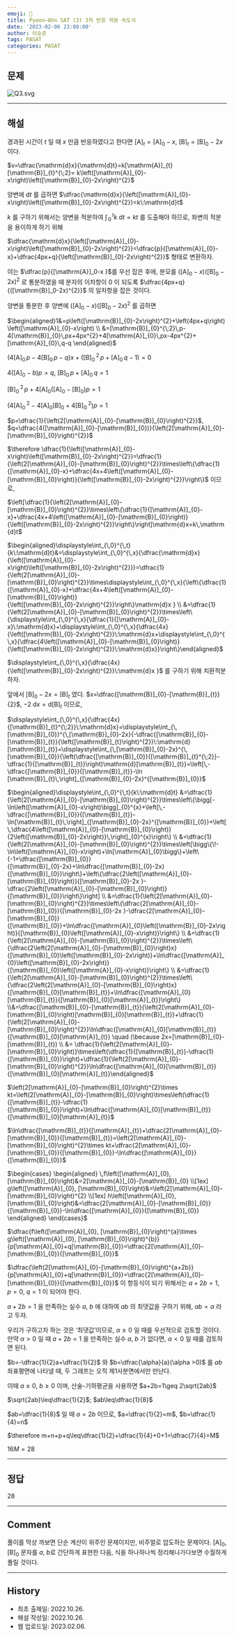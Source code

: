 ```yaml
---
emoji: 📝
title: Pyeon–Ahn SAT (3) 3차 반응 적분 속도식
date: '2023-02-06 23:00:00'
author: 이승준
tags: PASAT
categories: PASAT
---
```


## 문제
![Q3.svg](Q3.svg)

---

## 해설
경과된 시간이 $t$ 일 때 $x$ 만큼 반응하였다고 한다면 $[\mathrm{A}]_{t}=[\mathrm{A}]_{0}-x$, $[\mathrm{B}]_{t}=[\mathrm{B}]_{0}-2x$ 이다.

$v=\dfrac{\mathrm{d}x}{\mathrm{d}t}=k[\mathrm{A}]_{t}[\mathrm{B}]_{t}^{\;2}= k\left([\mathrm{A}]_{0}-x\right)\left([\mathrm{B}]_{0}-2x\right)^{2}$

양변에 $\mathrm{d}t$ 를 곱하면 $\dfrac{\mathrm{d}x}{\left([\mathrm{A}]_{0}-x\right)\left([\mathrm{B}]_{0}-2x\right)^{2}}=k\:\mathrm{d}t$

$k$ 를 구하기 위해서는 양변을 적분하여 $\displaystyle\int_{\,0}^{\,t}{k\:\mathrm{d}t}=kt$ 를 도출해야 하므로, 좌변의 적분을 용이하게 하기 위해

$\dfrac{\mathrm{d}x}{\left([\mathrm{A}]_{0}-x\right)\left([\mathrm{B}]_{0}-2x\right)^{2}}=\dfrac{p}{[\mathrm{A}]_{0}-x}+\dfrac{4px+q}{\left([\mathrm{B}]_{0}-2x\right)^{2}}$ 형태로 변환하자.

이는 $\dfrac{p}{[\mathrm{A}]_0-x }$를 우선 잡은 후에, 분모를 $\left([\mathrm{A}]_{0}-x\right)\left([\mathrm{B}]_{0}-2x\right)^{2}$ 로 통분하였을 때 분자의 이차항이 $0$ 이 되도록 $\dfrac{4px+q}{([\mathrm{B}]_0-2x)^{2}}$ 의 일차항을 잡은 것이다.

양변을 통분한 후 양변에 $\left([\mathrm{A}]_{0}-x\right)\left([\mathrm{B}]_{0}-2x\right)^{2}$ 를 곱하면

$\begin{aligned}1&=p\left([\mathrm{B}]_{0}-2x\right)^{2}+\left(4px+q\right)\left([\mathrm{A}]_{0}-x\right) \\ &=[\mathrm{B}]_{0}^{\;2}\,p-4[\mathrm{B}]_{0}\,px+4px^{2}+4[\mathrm{A}]_{0}\,px-4px^{2}+[\mathrm{A}]_{0}\,q-q \end{aligned}$

$\left(4[\mathrm{A}]_{0}\,p-4[\mathrm{B}]_{0}\,p-q\right)x+\left([\mathrm{B}]_{0}^{\;2}\,p+[\mathrm{A}]_{0}\,q-1\right)=0$

$4\left([\mathrm{A}]_{0}-b\right)p=q$, $[\mathrm{B}]_{0}\,p+[\mathrm{A}]_{0}\,q=1$

$[\mathrm{B}]_{0}^{\;2}\,p+4[\mathrm{A}]_{0}\left([\mathrm{A}]_{0}-[\mathrm{B}]_{0}\right)p=1$

$\left(4[\mathrm{A}]_{0}^{\;2}-4[\mathrm{A}]_{0}[\mathrm{B}]_{0}+4[\mathrm{B}]_{0}^{\;2}\right)p=1$

$p=\dfrac{1}{\left(2[\mathrm{A}]_{0}-[\mathrm{B}]_{0}\right)^{2}}$, $q=\dfrac{4([\mathrm{A}]_{0}-[\mathrm{B}]_{0})}{\left(2[\mathrm{A}]_{0}-[\mathrm{B}]_{0}\right)^{2}}$

$\therefore \dfrac{1}{\left([\mathrm{A}]_{0}-x\right)\left([\mathrm{B}]_{0}-2x\right)^{2}}=\dfrac{1}{\left(2[\mathrm{A}]_{0}-[\mathrm{B}]_{0}\right)^{2}}\times\left\{\dfrac{1}{[\mathrm{A}]_{0}-x}+\dfrac{4x+4\left([\mathrm{A}]_{0}-[\mathrm{B}]_{0}\right)}{\left([\mathrm{B}]_{0}-2x\right)^{2}}\right\}$ 이므로,

$\left[\dfrac{1}{\left(2[\mathrm{A}]_{0}-[\mathrm{B}]_{0}\right)^{2}}\times\left\{\dfrac{1}{[\mathrm{A}]_{0}-x}+\dfrac{4x+4\left([\mathrm{A}]_{0}-[\mathrm{B}]_{0}\right)}{\left([\mathrm{B}]_{0}-2x\right)^{2}}\right\}\right]\mathrm{d}x=k\,\mathrm{d}t$

$\begin{aligned}\displaystyle\int_{\,0}^{\,t}{k\:\mathrm{d}t}&=\displaystyle\int_{\,0}^{\,x}{\dfrac{\mathrm{d}x}{\left([\mathrm{A}]_{0}-x\right)\left([\mathrm{B}]_{0}-2x\right)^{2}}}=\dfrac{1}{\left(2[\mathrm{A}]_{0}-[\mathrm{B}]_{0}\right)^{2}}\times\displaystyle\int_{\,0}^{\,x}{\left\{\dfrac{1}{[\mathrm{A}]_{0}-x}+\dfrac{4x+4\left([\mathrm{A}]_{0}-[\mathrm{B}]_{0}\right)}{\left([\mathrm{B}]_{0}-2x\right)^{2}}\right\}\mathrm{d}x } \\ &=\dfrac{1}{\left(2[\mathrm{A}]_{0}-[\mathrm{B}]_{0}\right)^{2}}\times\left\{\displaystyle\int_{\,0}^{\,x}{\dfrac{1}{[\mathrm{A}]_{0}-x}\:\mathrm{d}x}+\displaystyle\int_{\,0}^{\,x}{\dfrac{4x}{\left([\mathrm{B}]_{0}-2x\right)^{2}}\:\mathrm{d}x+\displaystyle\int_{\,0}^{\,x}{\dfrac{4\left([\mathrm{A}]_{0}-[\mathrm{B}]_{0}\right)}{\left([\mathrm{B}]_{0}-2x\right)^{2}}\:\mathrm{d}x}}\right\}\end{aligned}$

$\displaystyle\int_{\,0}^{\,x}{\dfrac{4x}{\left([\mathrm{B}]_{0}-2x\right)^{2}}\:\mathrm{d}x }$ 를 구하기 위해 치환적분하자.

앞에서 $[\mathrm{B}]_{0}-2x=[\mathrm{B}]_{t}$ 였다. $x=\dfrac{[\mathrm{B}]_{0}-[\mathrm{B}]_{t}}{2}$, $-2\:\mathrm{d}x=\mathrm{d}[\mathrm{B}]_{t}$ 이므로,

$\displaystyle\int_{\,0}^{\,x}{\dfrac{4x}{[\mathrm{B}]_{t}^{\;2}}\:\mathrm{d}x}=\displaystyle\int_{\,[\mathrm{B}]_{0}}^{\,[\mathrm{B}]_{0}-2x}{-\dfrac{[\mathrm{B}]_{0}-[\mathrm{B}]_{t}}{\left([\mathrm{B}]_{t}\right)^{2}}\:\mathrm{d}[\mathrm{B}]_{t}}=\displaystyle\int_{\,[\mathrm{B}]_{0}-2x}^{\,[\mathrm{B}]_{0}}{\left(\dfrac{[\mathrm{B}]_{0}}{[\mathrm{B}]_{t}^{\;2}}-\dfrac{1}{[\mathrm{B}]_{t}}\right)\mathrm{d}[\mathrm{B}]_{t}}=\left[\,-\dfrac{[\mathrm{B}]_{0}}{[\mathrm{B}]_{t}}-\ln [\mathrm{B}]_{t}\,\right]_{[\mathrm{B}]_{0}-2x}^{[\mathrm{B}]_{0}}$

$\begin{aligned}\displaystyle\int_{\,0}^{\,t}{k\:\mathrm{d}t} &=\dfrac{1}{\left(2[\mathrm{A}]_{0}-[\mathrm{B}]_{0}\right)^{2}}\times\left\{\bigg[-\ln\left([\mathrm{A}]_{0}-x\right)\bigg]_{0}^{x}+\left[\,-\dfrac{[\mathrm{B}]_{0}}{[\mathrm{B}]_{t}}-\ln[\mathrm{B}]_{t}\,\right]_{[\mathrm{B}]_{0}-2x}^{[\mathrm{B}]_{0}}+\left[\,\dfrac{4\left([\mathrm{A}]_{0}-[\mathrm{B}]_{0}\right)}{2\left([\mathrm{B}]_{0}-2x\right)}\,\right]_{0}^{x}\right\} \\ &=\dfrac{1}{\left(2[\mathrm{A}]_{0}-[\mathrm{B}]_{0}\right)^{2}}\times\left[\bigg\{\!-\ln\left([\mathrm{A}]_{0}-x\right)+\ln[\mathrm{A}]_{0}\bigg\}+\left\{-1+\dfrac{[\mathrm{B}]_{0}}{[\mathrm{B}]_{0}-2x}+\ln\dfrac{[\mathrm{B}]_{0}-2x}{[\mathrm{B}]_{0}}\right\}+\left\{\dfrac{2\left([\mathrm{A}]_{0}-[\mathrm{B}]_{0}\right)}{[\mathrm{B}]_{0}-2x }-\dfrac{2\left([\mathrm{A}]_{0}-[\mathrm{B}]_{0}\right)}{[\mathrm{B}]_{0}}\right\}\right] \\ &=\dfrac{1}{\left(2[\mathrm{A}]_{0}-[\mathrm{B}]_{0}\right)^{2}}\times\left\{\dfrac{2[\mathrm{A}]_{0}-[\mathrm{B}]_{0}}{[\mathrm{B}]_{0}-2x }-\dfrac{2[\mathrm{A}]_{0}-[\mathrm{B}]_{0}}{[\mathrm{B}]_{0}}+\ln\dfrac{[\mathrm{A}]_{0}\left([\mathrm{B}]_{0}-2x\right)}{[\mathrm{B}]_{0}\left([\mathrm{A}]_{0}-x\right)}\right\} \\ &=\dfrac{1}{\left(2[\mathrm{A}]_{0}-[\mathrm{B}]_{0}\right)^{2}}\times\left\{\dfrac{2\left(2[\mathrm{A}]_{0}-[\mathrm{B}]_{0}\right)x}{[\mathrm{B}]_{0}\left([\mathrm{B}]_{0}-2x\right)}+\ln\dfrac{[\mathrm{A}]_{0}\left([\mathrm{B}]_{0}-2x\right)}{[\mathrm{B}]_{0}\left([\mathrm{A}]_{0}-x\right)}\right\} \\ &=\dfrac{1}{\left(2[\mathrm{A}]_{0}-[\mathrm{B}]_{0}\right)^{2}}\times\left\{\dfrac{2\left(2[\mathrm{A}]_{0}-[\mathrm{B}]_{0}\right)x}{[\mathrm{B}]_{0}[\mathrm{B}]_{t}}+\ln\dfrac{[\mathrm{A}]_{0}[\mathrm{B}]_{t}}{[\mathrm{B}]_{0}[\mathrm{A}]_{t}}\right\} \\&=\dfrac{[\mathrm{B}]_{0}-[\mathrm{B}]_{t}}{\left(2[\mathrm{A}]_{0}-[\mathrm{B}]_{0}\right)[\mathrm{B}]_{0}[\mathrm{B}]_{t}}+\dfrac{1}{\left(2[\mathrm{A}]_{0}-[\mathrm{B}]_{0}\right)^{2}}\ln\dfrac{[\mathrm{A}]_{0}[\mathrm{B}]_{t}}{[\mathrm{B}]_{0}[\mathrm{A}]_{t}} \quad (\because 2x=[\mathrm{B}]_{0}-[\mathrm{B}]_{t}) \\ &= \dfrac{1}{\left(2[\mathrm{A}]_{0}-[\mathrm{B}]_{0}\right)}\times\left(\dfrac{1}{[\mathrm{B}]_{t}}-\dfrac{1}{[\mathrm{B}]_{0}}\right)+\dfrac{1}{\left(2[\mathrm{A}]_{0}-[\mathrm{B}]_{0}\right)^{2}}\ln\dfrac{[\mathrm{A}]_{0}[\mathrm{B}]_{t}}{[\mathrm{B}]_{0}[\mathrm{A}]_{t}}\end{aligned}$

$\left(2[\mathrm{A}]_{0}-[\mathrm{B}]_{0}\right)^{2}\times kt=\left(2[\mathrm{A}]_{0}-[\mathrm{B}]_{0}\right)\times\left(\dfrac{1}{[\mathrm{B}]_{t}}-\dfrac{1}{[\mathrm{B}]_{0}}\right)+\ln\dfrac{[\mathrm{A}]_{0}[\mathrm{B}]_{t}}{[\mathrm{B}]_{0}[\mathrm{A}]_{t}}$

$\ln\dfrac{[\mathrm{B}]_{t}}{[\mathrm{A}]_{t}}+\dfrac{2[\mathrm{A}]_{0}-[\mathrm{B}]_{0}}{[\mathrm{B}]_{t}}=\left(2[\mathrm{A}]_{0}-[\mathrm{B}]_{0}\right)^{2}\times kt+\dfrac{2[\mathrm{A}]_{0}-[\mathrm{B}]_{0}}{[\mathrm{B}]_{0}}-\ln\dfrac{[\mathrm{A}]_{0}}{[\mathrm{B}]_{0}}$

$\begin{cases} \begin{aligned} \,f\left([\mathrm{A}]_{0}, [\mathrm{B}]_{0}\right)&=2[\mathrm{A}]_{0}-[\mathrm{B}]_{0} \\[1ex] g\left([\mathrm{A}]_{0}, [\mathrm{B}]_{0}\right)&=\left(2[\mathrm{A}]_{0}-[\mathrm{B}]_{0}\right)^{2} \\[1ex] h\left([\mathrm{A}]_{0}, [\mathrm{B}]_{0}\right)&=\dfrac{2[\mathrm{A}]_{0}-[\mathrm{B}]_{0}}{[\mathrm{B}]_{0}}-\ln\dfrac{[\mathrm{A}]_{0}}{[\mathrm{B}]_{0}} \end{aligned} \end{cases}$

$\dfrac{f\left([\mathrm{A}]_{0}, [\mathrm{B}]_{0}\right)^{a}\times g\left([\mathrm{A}]_{0}, [\mathrm{B}]_{0}\right)^{b}}{p[\mathrm{A}]_{0}+q[\mathrm{B}]_{0}}=\dfrac{2[\mathrm{A}]_{0}-[\mathrm{B}]_{0}}{[\mathrm{B}]_{0}}$

$\dfrac{\left(2[\mathrm{A}]_{0}-[\mathrm{B}]_{0}\right)^{a+2b}}{p[\mathrm{A}]_{0}+q[\mathrm{B}]_{0}}=\dfrac{2[\mathrm{A}]_{0}-[\mathrm{B}]_{0}}{[\mathrm{B}]_{0}}$ 이 항등식이 되기 위해서는 $a+2b=1$, $p=0$, $q=1$ 이 되어야 한다.

$a+2b=1$ 을 만족하는 실수 $a$, $b$ 에 대하여 $ab$ 의 최댓값을 구하기 위해, $ab=\alpha$ 라고 두자.

우리가 구하고자 하는 것은 ‘최댓값’이므로, $\alpha \geq 0$ 일 때를 우선적으로 검토할 것이다.
만약 $\alpha>0$ 일 때 $a+2b=1$ 을 만족하는 실수 $a$, $b$ 가 없다면, $\alpha<0$ 일 때를 검토하면 된다.

$b=-\dfrac{1}{2}a+\dfrac{1}{2}$ 와 $b=\dfrac{\alpha}{a}(\alpha >0)$ 를 $ab$ 좌표평면에 나타낼 때, 두 그래프는 오직 제$1$사분면에서만 만난다.

이때 $a\geq 0$, $b\geq 0$ 이며, 산술-기하평균을 사용하면 $a+2b=1\geq 2\sqrt{2ab}$

$\sqrt{2ab}\leq\dfrac{1}{2}$; $ab\leq\dfrac{1}{8}$

$ab=\dfrac{1}{8}$ 일 때 $a=2b$ 이므로, $a=\dfrac{1}{2}=m$, $b=\dfrac{1}{4}=n$

$\therefore m+n+p+q\leq\dfrac{1}{2}+\dfrac{1}{4}+0+1=\dfrac{7}{4}=M$

$16M=28$

---

## 정답
28

- - -

## Comment
풀이를 막상 까보면 단순 계산이 위주인 문제이지만, 비주얼로 압도하는 문제이다. $[\mathrm{A}]_0$, $[\mathrm{B}]_0$ 문자를 $a$, $b$로 간단하게 표현한 다음, 식을 하나하나씩 정리해나가다보면 수월하게 풀릴 것이다.

---
## History
* 최초 출제일: 2022.10.26.
* 해설 작성일: 2022.10.26.
* 웹 업로드일: 2023.02.06.

```toc
```
